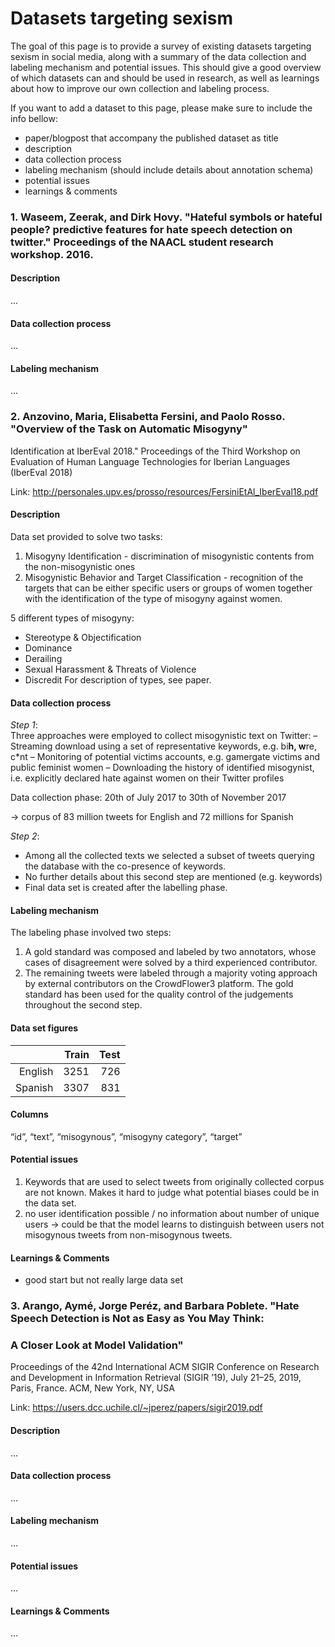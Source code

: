 # Datasets targeting sexism
 
The goal of this page is to provide a survey of existing datasets targeting sexism in social media, 
along with a summary of the data collection and labeling mechanism and potential issues. This should give 
a good overview of which datasets can and should be used in research, as well as learnings about how to
improve our own collection and labeling process. 

If you want to add a dataset to this page, please make sure to include the info bellow: 

- paper/blogpost that accompany the published dataset as title
- description
- data collection process
- labeling mechanism (should include details about annotation schema)
- potential issues
- learnings & comments

### 1. Waseem, Zeerak, and Dirk Hovy. "Hateful symbols or hateful people? predictive features for hate speech detection on twitter." Proceedings of the NAACL student research workshop. 2016.

#### Description
...

#### Data collection process
...

#### Labeling mechanism
...

### 2. Anzovino, Maria, Elisabetta Fersini, and Paolo Rosso. "Overview of the Task on Automatic Misogyny"
Identification at IberEval 2018." Proceedings of the Third Workshop on Evaluation of Human Language Technologies for Iberian Languages (IberEval 2018)

Link: http://personales.upv.es/prosso/resources/FersiniEtAl_IberEval18.pdf

#### Description
Data set provided to solve two tasks:
1) Misogyny Identification - discrimination of misogynistic contents from the non-misogynistic ones
2) Misogynistic Behavior and Target Classification - recognition of the targets that can be either specific users or groups of women together with the identification of the type of misogyny against women.

5 different types of misogyny:
- Stereotype & Objectification
- Dominance
- Derailing
- Sexual Harassment & Threats of Violence
- Discredit
For description of types, see paper.

#### Data collection process
*Step 1*:  
Three approaches were employed to collect misogynistic text on Twitter:
– Streaming download using a set of representative keywords, e.g. bi**h, w**re, c*nt
– Monitoring of potential victims accounts, e.g. gamergate victims and public feminist women
– Downloading the history of identified misogynist, i.e. explicitly declared hate against women on their Twitter profiles

Data collection phase:
20th of July 2017 to 30th of November 2017

-> corpus of 83 million tweets for English and 72 millions for Spanish

*Step 2*:  
- Among all the collected texts we selected a subset of tweets querying the database with the co-presence of keywords.
- No further details about this second step are mentioned (e.g. keywords)
- Final data set is created after the labelling phase.

#### Labeling mechanism
The labeling phase involved two steps: 
1) A gold standard was composed and labeled by two annotators, whose cases of disagreement were solved by a third experienced
contributor. 
2) The remaining tweets were labeled through a majority voting approach by external contributors on the CrowdFlower3 platform. The gold standard has been used for the quality control of the judgements throughout the second step.

#### Data set figures

|   | Train  |  Test |
|--:|--:|--:|
| English  | 3251  | 726  |
| Spanish  | 3307  | 831  |

#### Columns
“id”, “text”, “misogynous”, “misogyny category”, “target”

#### Potential issues
1) Keywords that are used to select tweets from originally collected corpus are not known. Makes it hard to judge what potential biases could be in the data set.
2) no user identification possible / no information about number of unique users -> could be that the model learns to distinguish between users not misogynous tweets from non-misogynous tweets.

#### Learnings & Comments
- good start but not really large data set


### 3. Arango, Aymé, Jorge Peréz, and Barbara Poblete. "Hate Speech Detection is Not as Easy as You May Think:
### A Closer Look at Model Validation"
Proceedings of the 42nd International ACM SIGIR Conference on Research and Development in Information Retrieval (SIGIR ’19), July 21–25, 2019, Paris, France. ACM, New York, NY, USA

Link: https://users.dcc.uchile.cl/~jperez/papers/sigir2019.pdf

#### Description
...

#### Data collection process
...

#### Labeling mechanism
...

#### Potential issues
...

#### Learnings & Comments

... 
